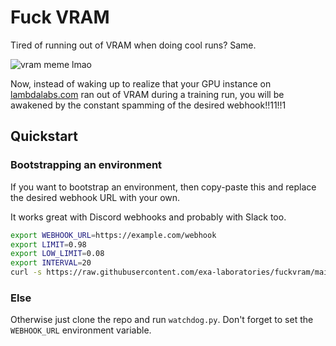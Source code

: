 # Fuck VRAM
Tired of running out of VRAM when doing cool runs? Same.

![vram meme lmao](https://github.com/exa-laboratories/fuckvram/assets/38406360/935a3914-5202-471f-883c-c11d85b2d9f8)

Now, instead of waking up to realize that your GPU instance on [lambdalabs.com](https://lambdalabs.com) ran out of VRAM during a training run, you will be awakened by the constant spamming of the desired webhook!!11!!1

## Quickstart
### Bootstrapping an environment
If you want to bootstrap an environment, then copy-paste this and replace the desired webhook URL with your own.

It works great with Discord webhooks and probably with Slack too.
```sh
export WEBHOOK_URL=https://example.com/webhook 
export LIMIT=0.98
export LOW_LIMIT=0.08 
export INTERVAL=20 
curl -s https://raw.githubusercontent.com/exa-laboratories/fuckvram/main/bootstrap.sh | bash
```
### Else
Otherwise just clone the repo and run `watchdog.py`. Don't forget to set the `WEBHOOK_URL` environment variable.
